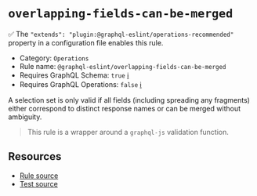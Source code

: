# `overlapping-fields-can-be-merged`

✅ The `"extends": "plugin:@graphql-eslint/operations-recommended"` property in a configuration file
enables this rule.

- Category: `Operations`
- Rule name: `@graphql-eslint/overlapping-fields-can-be-merged`
- Requires GraphQL Schema: `true`
  [ℹ️](/docs/getting-started#extended-linting-rules-with-graphql-schema)
- Requires GraphQL Operations: `false`
  [ℹ️](/docs/getting-started#extended-linting-rules-with-siblings-operations)

A selection set is only valid if all fields (including spreading any fragments) either correspond to
distinct response names or can be merged without ambiguity.

> This rule is a wrapper around a `graphql-js` validation function.

## Resources

- [Rule source](https://github.com/graphql/graphql-js/blob/main/src/validation/rules/OverlappingFieldsCanBeMergedRule.ts)
- [Test source](https://github.com/graphql/graphql-js/tree/main/src/validation/__tests__/OverlappingFieldsCanBeMergedRule-test.ts)
